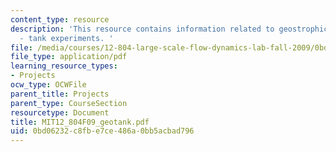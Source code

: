 ```yaml
---
content_type: resource
description: 'This resource contains information related to geostrophic adjustment
  - tank experiments. '
file: /media/courses/12-804-large-scale-flow-dynamics-lab-fall-2009/0bd06232c8fbe7ce486a0bb5acbad796_MIT12_804F09_geotank.pdf
file_type: application/pdf
learning_resource_types:
- Projects
ocw_type: OCWFile
parent_title: Projects
parent_type: CourseSection
resourcetype: Document
title: MIT12_804F09_geotank.pdf
uid: 0bd06232-c8fb-e7ce-486a-0bb5acbad796
---
```

